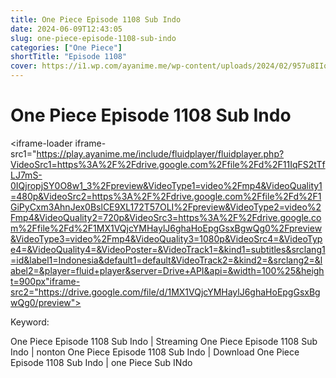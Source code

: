 ```yaml
---
title: One Piece Episode 1108 Sub Indo
date: 2024-06-09T12:43:05
slug: one-piece-episode-1108-sub-indo
categories: ["One Piece"]
shortTitle: "Episode 1108"
cover: https://i1.wp.com/ayanime.me/wp-content/uploads/2024/02/957u8IIqwPTgtubSIaBI4bPtGzn.jpg
---
```


# One Piece Episode 1108 Sub Indo

<iframe-loader iframe-src1="https://play.ayanime.me/include/fluidplayer/fluidplayer.php?VideoSrc1=https%3A%2F%2Fdrive.google.com%2Ffile%2Fd%2F11IqFS2tTfLJ7mS-0IQjropjSY0O8w1_3%2Fpreview&VideoType1=video%2Fmp4&VideoQuality1=480p&VideoSrc2=https%3A%2F%2Fdrive.google.com%2Ffile%2Fd%2F1GiPyCxm3AhnJex0BslCE9XL172T57OLI%2Fpreview&VideoType2=video%2Fmp4&VideoQuality2=720p&VideoSrc3=https%3A%2F%2Fdrive.google.com%2Ffile%2Fd%2F1MX1VQjcYMHaylJ6ghaHoEpgGsxBgwQg0%2Fpreview&VideoType3=video%2Fmp4&VideoQuality3=1080p&VideoSrc4=&VideoType4=&VideoQuality4=&VideoPoster=&VideoTrack1=&kind1=subtitles&srclang1=id&label1=Indonesia&default1=default&VideoTrack2=&kind2=&srclang2=&label2=&player=fluid+player&server=Drive+API&api=&width=100%25&height=900px"iframe-src2="https://drive.google.com/file/d/1MX1VQjcYMHaylJ6ghaHoEpgGsxBgwQg0/preview"></iframe-loader>

Keyword:
<p>One Piece Episode 1108 Sub Indo | Streaming One Piece Episode 1108 Sub Indo | nonton One Piece Episode 1108 Sub Indo | Download One Piece Episode 1108 Sub Indo | one Piece Sub INdo</p>

